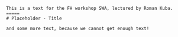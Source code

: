 	This is a text for the FH workshop SWA, lectured by Roman Kuba.
	=====
	# Placeholder - Title

	and some more text, because we cannot get enough text!
